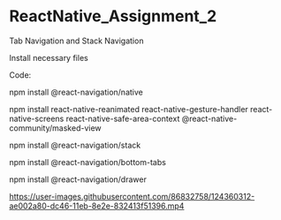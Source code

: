# ReactNative_Assignment_2

Tab Navigation and Stack Navigation

Install necessary files

Code:

npm install @react-navigation/native

npm install react-native-reanimated react-native-gesture-handler react-native-screens react-native-safe-area-context @react-native-community/masked-view

npm install @react-navigation/stack

npm install @react-navigation/bottom-tabs

npm install @react-navigation/drawer

https://user-images.githubusercontent.com/86832758/124360312-ae002a80-dc46-11eb-8e2e-832413f51396.mp4

